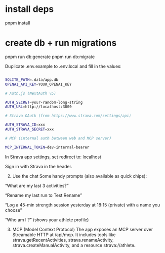 # install deps

pnpm install

# create db + run migrations

pnpm run db:generate
pnpm run db:migrate

Duplicate .env.example to .env.local and fill in the values:

```bash

SQLITE_PATH=.data/app.db
OPENAI_API_KEY=YOUR_OPENAI_KEY

# Auth.js (NextAuth v5)

AUTH_SECRET=your-random-long-string
AUTH_URL=http://localhost:3000

# Strava OAuth (from https://www.strava.com/settings/api)

AUTH_STRAVA_ID=xxx
AUTH_STRAVA_SECRET=xxx

# MCP (internal auth between web and MCP server)

MCP_INTERNAL_TOKEN=dev-internal-bearer
```

In Strava app settings, set redirect to: localhost

Sign in with Strava in the header.

2. Use the chat
   Some handy prompts (also available as quick chips):

“What are my last 3 activities?”

“Rename my last run to Test Rename”

“Log a 45-min strength session yesterday at 18:15 (private) with a name you choose”

“Who am I ?” (shows your athlete profile)

3. MCP (Model Context Protocol)
   The app exposes an MCP server over Streamable HTTP at /api/mcp.
   It includes tools like strava.getRecentActivities, strava.renameActivity, strava.createManualActivity, and a resource strava://athlete.
